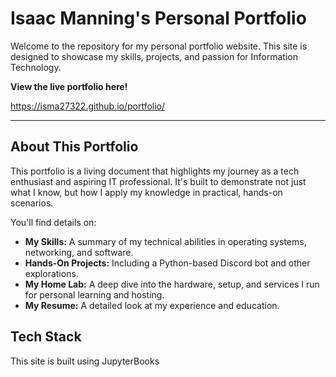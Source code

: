 # Isaac Manning's Personal Portfolio

Welcome to the repository for my personal portfolio website. This site is designed to showcase my skills, projects, and passion for Information Technology.

**View the live portfolio here!**

<https://isma27322.github.io/portfolio/>

---

## About This Portfolio

This portfolio is a living document that highlights my journey as a tech enthusiast and aspiring IT professional. It's built to demonstrate not just what I know, but how I apply my knowledge in practical, hands-on scenarios.

You'll find details on:
*   **My Skills:** A summary of my technical abilities in operating systems, networking, and software.
*   **Hands-On Projects:** Including a Python-based Discord bot and other explorations.
*   **My Home Lab:** A deep dive into the hardware, setup, and services I run for personal learning and hosting.
*   **My Resume:** A detailed look at my experience and education.

## Tech Stack

This site is built using JupyterBooks
